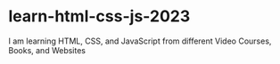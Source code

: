 # learn-html-css-js-2023
I am learning HTML, CSS, and JavaScript from different Video Courses, Books, and Websites
